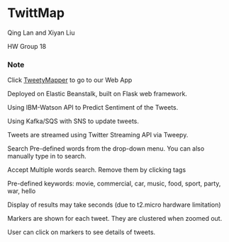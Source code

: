 # TwittMap
Qing Lan and Xiyan Liu

HW Group 18
### Note
Click [TweetyMapper](http://lanking.me/TweetyMapper) to go to our Web App

Deployed on Elastic Beanstalk, built on Flask web framework. 

Using IBM-Watson API to Predict Sentiment of the Tweets.

Using Kafka/SQS with SNS to update tweets.

Tweets are streamed using Twitter Streaming API via Tweepy.

Search Pre-defined words from the drop-down menu. You can also manually type in to search.

Accept Multiple words search. Remove them by clicking tags

Pre-defined keywords: movie, commercial, car, music, food, sport, party, war, hello

Display of results may take seconds (due to t2.micro hardware limitation)

Markers are shown for each tweet. They are clustered when zoomed out.

User can click on markers to see details of tweets.
